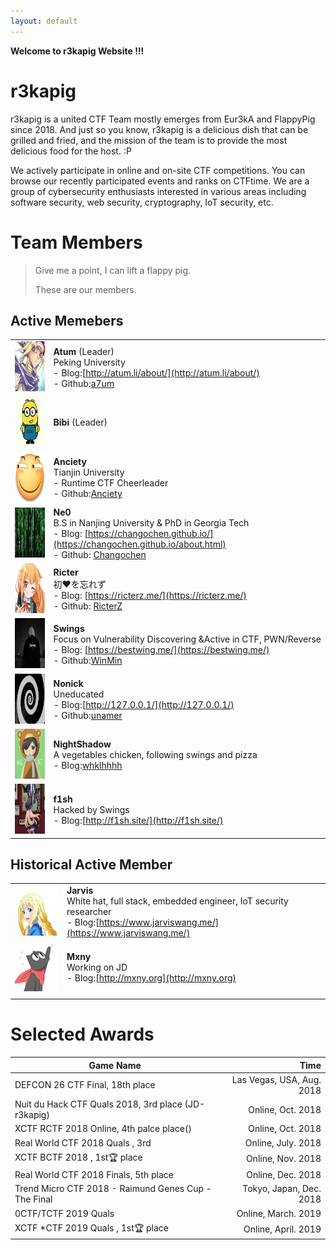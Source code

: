 ```yaml
---
layout: default
---
```


**Welcome to r3kapig Website !!!**



# r3kapig

r3kapig is a united CTF Team mostly emerges from Eur3kA and FlappyPig since 2018. And just so you know, r3kapig is a delicious dish that can be grilled and fried, and the mission of the team is to provide the most delicious food for the host. :P

We actively participate in online and on-site CTF competitions. You can browse our recently participated events and ranks on CTFtime. We are a group of cybersecurity enthusiasts interested in various areas including software security, web security, cryptography, IoT security, etc. 

# Team Members

> Give me a point, I can lift a flappy pig.
>
> These are our members.

## Active Memebers

|   |  |
| --------------------------------------------------------- | ------------------------------------------------------------ |
| <img src="images/Atum.jpg" width="80" height="80"  />     | **Atum** (Leader)<br />Peking University<br />- Blog:[http://atum.li/about/](http://atum.li/about/)<br />- Github:[a7um](https://github.com/a7um) |
| <img src="images/bibi.jpg" width="80" height="80"  />    | **Bibi** (Leader)                                            |
| <img src="images/anciety.jpg" width="80" height="80"  /> | **Anciety**<br />Tianjin University<br />- Runtime CTF Cheerleader<br />- Github:[Anciety](https://github.com/Escapingbug) |
| <img src="images/ne0.jpeg" width="80" height="80"  />    | **Ne0**<br />B.S in Nanjing University & PhD in Georgia Tech<br />- Blog: [https://changochen.github.io/](https://changochen.github.io/about.html)<br />- Github: [Changochen](https://github.com/changochen) |
| <img src="images/ricter.jpeg" width="80" height="80"  /> | **Ricter**<br />初❤️を忘れず<br />- Blog: [https://ricterz.me/](https://ricterz.me/) <br />- Github: [RicterZ](https://github.com/RicterZ) |
| <img src="images/swing.jpeg" width="80" height="80"  />  | **Swings** <br />Focus on Vulnerability Discovering &Active in CTF, PWN/Reverse<br />- Blog: [https://bestwing.me/](https://bestwing.me/)<br />- Github:[WinMin](https://github.com/WinMin) |
| <img src="images/nonick.gif" width="80" height="80"  />  | **Nonick**<br />Uneducated<br />- Blog:[http://127.0.0.1/](http://127.0.0.1/)<br />- Github:[unamer](https://github.com/unamer) |
| <img src="images/nightshadow.jpg" width="80" height="80"  />  | **NightShadow**<br />A vegetables chicken, following swings and pizza<br />- Blog:[whklhhhh](http://blog.csdn.net/whklhhhh)|
| <img src="images/f1sh.jpg" width="80" height="80"  />  | **f1sh**<br />Hacked by Swings<br />- Blog:[http://f1sh.site/](http://f1sh.site/)|


## Historical Active Member

||  |
| :----------------------------------------------------: | :---------------------------------------------------------- |
| <img src="images/jarvis.png" width="80" height="80" /> | **Jarvis**<br />White hat, full stack, embedded engineer, IoT security researcher<br /> - Blog:[https://www.jarviswang.me/](https://www.jarviswang.me/)|
| <img src="images/mxny.jpeg" width="80" height="80"  />   | **Mxny**  <br />Working on JD  <br />- Blog:[http://mxny.org](http://mxny.org) |
|                                                        |                                                              |



# Selected Awards
|                 Game Name                                     |           Time                           |
| ---------------------------------------------------- | ------------------------: |
| DEFCON 26 CTF Final, 18th place                | Las Vegas, USA, Aug. 2018 |
| Nuit du Hack CTF Quals 2018, 3rd place (JD-r3kapig)   |         Online, Oct. 2018 |
| XCTF RCTF 2018 Online, 4th palce place()             |               Online, Oct. 2018            |
| Real World CTF 2018 Quals , 3rd                      |     Online, July. 2018                      |
| XCTF BCTF 2018 , 1st🏆 place                          |         Online, Nov. 2018 |
| Real World CTF 2018 Finals, 5th place                |           Online, Dec. 2018 |
| Trend Micro CTF 2018 - Raimund Genes Cup - The Final |              Tokyo, Japan, Dec. 2018 |
| 0CTF/TCTF 2019 Quals                                 |              Online, March. 2019             |
| XCTF *CTF 2019 Quals , 1st🏆 place                   |              Online, April. 2019     | 

